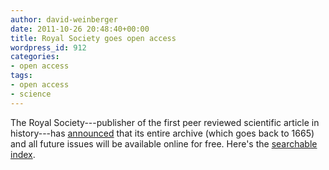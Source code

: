 ```yaml
---
author: david-weinberger
date: 2011-10-26 20:48:40+00:00
title: Royal Society goes open access
wordpress_id: 912
categories:
- open access
tags:
- open access
- science
---
```


The Royal Society---publisher of the first peer reviewed scientific article in history---has [announced](http://t.co/fQzGHznX) that its entire archive (which goes back to 1665) and all future issues will be available online for free. Here's the [searchable index](http://royalsocietypublishing.org/search).

